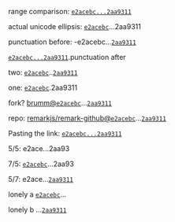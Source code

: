 range comparison: [`e2acebc...2aa9311`](https://github.com/wooorm/remark/compare/e2acebc...2aa9311)

actual unicode ellipsis: [`e2acebc`](https://github.com/wooorm/remark/commit/e2acebc)…2aa9311

punctuation before: -e2acebc...[`2aa9311`](https://github.com/wooorm/remark/commit/2aa9311)

[`e2acebc...2aa9311`](https://github.com/wooorm/remark/compare/e2acebc...2aa9311).punctuation after

two: [`e2acebc`](https://github.com/wooorm/remark/commit/e2acebc)..[`2aa9311`](https://github.com/wooorm/remark/commit/2aa9311)

one: [`e2acebc`](https://github.com/wooorm/remark/commit/e2acebc).2aa9311

fork? [brumm@`e2acebc`](https://github.com/brumm/remark/commit/e2acebc)...[`2aa9311`](https://github.com/wooorm/remark/commit/2aa9311)

repo: [remarkjs/remark-github@`e2acebc`](https://github.com/remarkjs/remark-github/commit/e2acebc)...[`2aa9311`](https://github.com/wooorm/remark/commit/2aa9311)

Pasting the link: [`e2acebc...2aa9311`](https://github.com/wooorm/remark/compare/e2acebc...2aa9311)

5/5: e2ace...2aa93

7/5: [`e2acebc`](https://github.com/wooorm/remark/commit/e2acebc)...2aa93

5/7: e2ace...[`2aa9311`](https://github.com/wooorm/remark/commit/2aa9311)

lonely a [`e2acebc`](https://github.com/wooorm/remark/commit/e2acebc)...

lonely b ...[`2aa9311`](https://github.com/wooorm/remark/commit/2aa9311)
